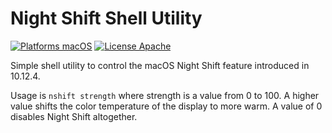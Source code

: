 Night Shift Shell Utility
=========================

[![Platforms macOS](https://img.shields.io/badge/Platforms-macOS-lightgray.svg?style=flat)](http://www.apple.com/macos)
[![License Apache](https://img.shields.io/badge/License-APACHE2-blue.svg?style=flat)](https://www.apache.org/licenses/LICENSE-2.0.html)

Simple shell utility to control the macOS Night Shift feature introduced in 10.12.4.

Usage is `nshift strength` where strength is a value from 0 to 100. A higher value shifts the color temperature of the display to more warm. A value of 0 disables Night Shift altogether.
